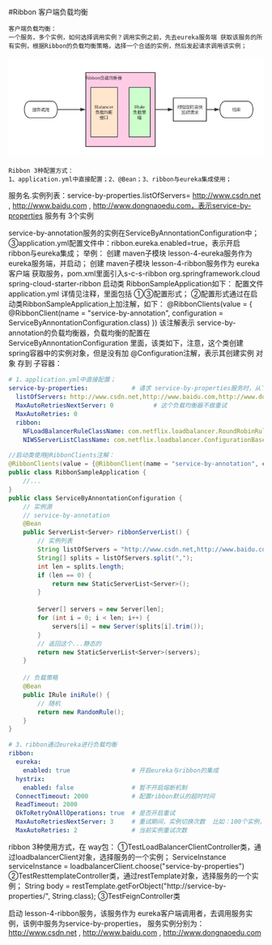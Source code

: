 #Ribbon 客户端负载均衡
```text
客户端负载均衡：
一个服务，多个实例，如何选择调用实例？调用实例之前，先去eureka服务端 获取该服务的所有实例，根据Ribbon的负载均衡策略，选择一个合适的实例，然后发起请求调用该实例；
```
![Ribbon流程图](assert/Ribbon流程图.png)


```text
Ribbon 3种配置方式：
1、application.yml中直接配置；2、@Bean；3、ribbon与eureka集成使用；
 ```
服务名.实例列表：service-by-properties.listOfServers=
http://www.csdn.net , http://www.baidu.com , http://www.dongnaoedu.com，表示service-by-properties
服务有 3个实例

service-by-annotation服务的实例在ServiceByAnnontationConfiguration中；
③application.yml配置文件中：ribbon.eureka.enabled=true，表示开启 ribbon与eureka集成；
举例：
创建 maven子模块 lesson-4-eureka服务作为 eureka服务端，并启动；
创建 maven子模块 lesson-4-ribbon服务作为 eureka客户端 获取服务，pom.xml里面引入s-c-s-ribbon
<dependency>
    <groupId>org.springframework.cloud</groupId>
    <artifactId>spring-cloud-starter-ribbon</artifactId>
</dependency>
启动类 RibbonSampleApplication如下：
配置文件 application.yml 详情见注释，里面包括 ①③配置形式；
②配置形式通过在启动类RibbonSampleApplication上加注解，如下：
@RibbonClients(value = {
		@RibbonClient(name = "service-by-annotation", configuration = ServiceByAnnontationConfiguration.class) })
该注解表示 service-by-annotation的负载均衡器，负载均衡的配置在ServiceByAnnontationConfiguration
里面，该类如下，注意，这个类创建spring容器中的实例对象，但是没有加 @Configuration注解，表示其创建实例
对象 存到 子容器：


```yaml
# 1、application.yml中直接配置；
service-by-properties:            # 请求 service-by-properties服务时，从下面服务列表找
  listOfServers: http://www.csdn.net,http://www.baidu.com,http://www.dongnaoedu.com # 服务实例列表
  MaxAutoRetriesNextServer: 0           # 这个负载均衡器不做重试
  MaxAutoRetries: 0
  ribbon:
    NFLoadBalancerRuleClassName: com.netflix.loadbalancer.RoundRobinRule            # 负载策略
    NIWSServerListClassName: com.netflix.loadbalancer.ConfigurationBasedServerList  # 设置它的服务实例信息来自配置文件, 如果不设置NIWSServerListClassName就会去euereka里面找
```
```java
//启动类使用@RibbonClients注解：
@RibbonClients(value = {@RibbonClient(name = "service-by-annotation", configuration = ServiceByAnnontationConfiguration.class) })
public class RibbonSampleApplication {
    //...
}
public class ServiceByAnnontationConfiguration {
	// 实例源
	// service-by-annotation
	@Bean
	public ServerList<Server> ribbonServerList() {
		// 实例列表
		String listOfServers = "http://www.csdn.net,http://www.baidu.com,http://www.dongnaoedu.com";
		String[] splits = listOfServers.split(",");
		int len = splits.length;
		if (len == 0) {
			return new StaticServerList<Server>();
		}

		Server[] servers = new Server[len];
		for (int i = 0; i < len; i++) {
			servers[i] = new Server(splits[i].trim());
		}
		// 返回这个...静态的
		return new StaticServerList<Server>(servers);
	}

	// 负载策略
	@Bean
	public IRule iniRule() {
		// 随机
		return new RandomRule();
	}
}
```
```yaml
# 3、ribbon通过eureka进行负载均衡
ribbon:
  eureka:
    enabled: true                 # 开启eureka与ribbon的集成
  hystrix: 
    enabled: false                # 暂不开启熔断机制
  ConnectTimeout: 2000            # 配置ribbon默认的超时时间
  ReadTimeout: 2000
  OkToRetryOnAllOperations: true  # 是否开启重试
  MaxAutoRetriesNextServer: 3     # 重试期间，实例切换次数	 比如：100个实例，我只会在四个实例上面去重试
  MaxAutoRetries: 2               # 当前实例重试次数
```
ribbon 3种使用方式，在 way包：
①TestLoadBalancerClientController类，通过loadbalancerClient对象，选择服务的一个实例；
ServiceInstance serviceInstance = loadbalancerClient.choose("service-by-properties")
②TestResttemplateController类，通过restTemplate对象，选择服务的一个实例；
String body = restTemplate.getForObject("http://service-by-properties/", String.class);
③TestFeignController类

启动 lesson-4-ribbon服务，该服务作为 eureka客户端调用者，去调用服务实例，该例中服务为service-by-properties，
服务实例分别为：http://www.csdn.net , http://www.baidu.com , http://www.dongnaoedu.com